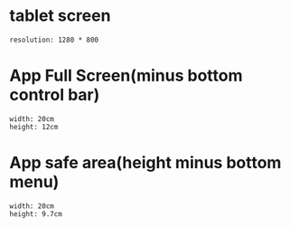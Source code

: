 
# tablet screen 
    resolution: 1280 * 800
# App Full Screen(minus bottom control bar)
    width: 20cm 
    height: 12cm 
# App safe area(height minus bottom menu)
    width: 20cm 
    height: 9.7cm
